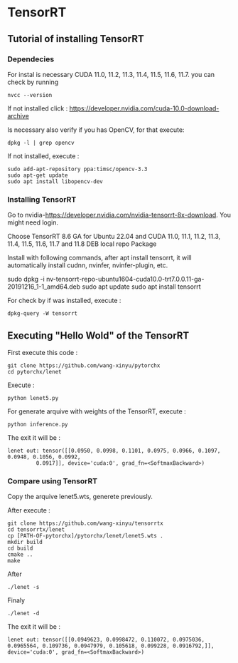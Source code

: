 # TensorRT
## Tutorial of installing TensorRT

### Dependecies
For instal is necessary CUDA  11.0, 11.2, 11.3, 11.4, 11.5, 11.6, 11.7. 
you can check by running
```
nvcc --version
```
If not installed click : https://developer.nvidia.com/cuda-10.0-download-archive

Is necessary also verify if you has
OpenCV, for that execute:

```
dpkg -l | grep opencv
```
If not installed, execute : 
```
sudo add-apt-repository ppa:timsc/opencv-3.3
sudo apt-get update
sudo apt install libopencv-dev
```
### Installing TensorRT

Go to nvidia-https://developer.nvidia.com/nvidia-tensorrt-8x-download. You might need login.

Choose TensorRT 8.6 GA for Ubuntu 22.04 and CUDA 11.0, 11.1, 11.2, 11.3, 11.4, 11.5, 11.6, 11.7 and 11.8 DEB local repo Package

Install with following commands, after apt install tensorrt, it will automatically install cudnn, nvinfer, nvinfer-plugin, etc.

sudo dpkg -i nv-tensorrt-repo-ubuntu1604-cuda10.0-trt7.0.0.11-ga-20191216_1-1_amd64.deb
sudo apt update
sudo apt install tensorrt

For check by if was installed, execute :
```
dpkg-query -W tensorrt
```

## Executing "Hello Wold" of the TensorRT

First execute this code :

```
git clone https://github.com/wang-xinyu/pytorchx
cd pytorchx/lenet
```
Execute : 
```
python lenet5.py
```
For generate arquive with weights of the TensorRT, execute :

```
python inference.py
```
The exit it will be : 

```
lenet out: tensor([[0.0950, 0.0998, 0.1101, 0.0975, 0.0966, 0.1097, 0.0948, 0.1056, 0.0992,
         0.0917]], device='cuda:0', grad_fn=<SoftmaxBackward>) 
```
### Compare using TensorRT

Copy  the arquive lenet5.wts, generete previously.

 After execute :
```
git clone https://github.com/wang-xinyu/tensorrtx
cd tensorrtx/lenet
cp [PATH-OF-pytorchx]/pytorchx/lenet/lenet5.wts .
mkdir build
cd build
cmake ..
make
```

After 
```
./lenet -s
```

Finaly

```
./lenet -d
```
The exit it will be : 

```
lenet out: tensor([[0.0949623, 0.0998472, 0.110072, 0.0975036, 0.0965564, 0.109736, 0.0947979, 0.105618, 0.099228, 0.0916792,]], device='cuda:0', grad_fn=<SoftmaxBackward>) 
```